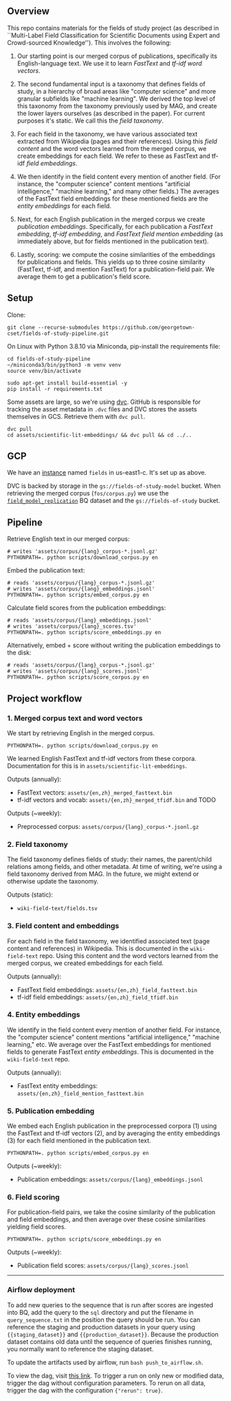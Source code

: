 ## Overview

This repo contains materials for the fields of study project (as described in ``Multi-Label Field Classification for Scientific Documents using Expert and
Crowd-sourced Knowledge''). This involves the following:

1. Our starting point is our merged corpus of publications, specifically its English-language text. We use it to learn _FastText_ and _tf-idf
   word vectors_.

2. The second fundamental input is a taxonomy that defines fields of study, in a hierarchy of broad areas like
   "computer science" and more granular subfields like "machine learning". We derived the top level of this taxonomy from the taxonomy previously used by MAG,
   and create the lower layers ourselves (as described in the paper). For
   current purposes it's static. We call this the _field taxonomy_.

4. For each field in the taxonomy, we have various associated text extracted from Wikipedia (pages and their references).
   Using this _field content_ and the word vectors learned from the merged corpus, we create embeddings for each
   field. We refer to these as FastText and tf-idf _field embeddings_.

5. We then identify in the field content every mention of another field. (For instance, the "computer science" content
   mentions "artificial intelligence," "machine learning," and many other fields.) The averages of the FastText field 
   embeddings for these mentioned fields are the _entity embeddings_ for each field.

6. Next, for each English publication in the merged corpus we create _publication embeddings_. Specifically, for each
   publication a _FastText embedding_, _tf-idf embedding_, and _FastText field mention embedding_ (as immediately above,
   but for fields mentioned in the publication text).

7. Lastly, scoring: we compute the cosine similarities of the embeddings for publications and fields. This yields up to
   three cosine similarity (FastText, tf-idf, and mention FastText) for a publication-field pair. We average them to get
   a publication's field score.

## Setup

Clone:

```shell
git clone --recurse-submodules https://github.com/georgetown-cset/fields-of-study-pipeline.git
```

On Linux with Python 3.8.10 via Miniconda, pip-install the requirements file:

```shell
cd fields-of-study-pipeline
~/miniconda3/bin/python3 -m venv venv
source venv/bin/activate

sudo apt-get install build-essential -y
pip install -r requirements.txt
```

Some assets are large, so we're using [dvc](https://dvc.org/doc/start). 
GitHub is responsible for tracking the asset metadata in `.dvc` files and DVC stores the assets themselves in GCS.
Retrieve them with `dvc pull`.

```shell
dvc pull
cd assets/scientific-lit-embeddings/ && dvc pull && cd ../..
```

## GCP

We have an [instance](https://console.cloud.google.com/compute/instancesDetail/zones/us-east1-c/instances/fields?project=gcp-cset-projects)
named `fields` in us-east1-c. It's set up as above.

DVC is backed by storage in the `gs://fields-of-study-model` bucket. 
When retrieving the merged corpus (`fos/corpus.py`) we use the 
[`field_model_replication`](https://console.cloud.google.com/bigquery?project=gcp-cset-projects&p=gcp-cset-projects&d=field_model_replication&page=dataset)
BQ dataset and the `gs://fields-of-study` bucket.

## Pipeline

Retrieve English text in our merged corpus:

```shell
# writes 'assets/corpus/{lang}_corpus-*.jsonl.gz'
PYTHONPATH=. python scripts/download_corpus.py en
```

Embed the publication text:

```shell
# reads 'assets/corpus/{lang}_corpus-*.jsonl.gz'
# writes 'assets/corpus/{lang}_embeddings.jsonl'
PYTHONPATH=. python scripts/embed_corpus.py en
```

Calculate field scores from the publication embeddings:

```shell
# reads 'assets/corpus/{lang}_embeddings.jsonl'
# writes 'assets/corpus/{lang}_scores.tsv'
PYTHONPATH=. python scripts/score_embeddings.py en
```

Alternatively, embed + score without writing the publication embeddings to the disk:

```shell
# reads 'assets/corpus/{lang}_corpus-*.jsonl.gz'
# writes 'assets/corpus/{lang}_scores.jsonl'
PYTHONPATH=. python scripts/score_corpus.py en
```

## Project workflow

### 1. Merged corpus text and word vectors

We start by retrieving English in the merged corpus.

```shell
PYTHONPATH=. python scripts/download_corpus.py en
```

We learned English FastText and tf-idf vectors from these corpora. Documentation for this is
in `assets/scientific-lit-embeddings`.

Outputs (annually):

- FastText vectors: `assets/{en,zh}_merged_fasttext.bin`
- tf-idf vectors and vocab: `assets/{en,zh}_merged_tfidf.bin` and TODO

Outputs (~weekly):

- Preprocessed corpus: `assets/corpus/{lang}_corpus-*.jsonl.gz`

### 2. Field taxonomy

The field taxonomy defines fields of study: their names, the parent/child relations among fields, and other metadata. At
time of writing, we're using a field taxonomy derived from MAG. In the future, we might extend or otherwise update the
taxonomy.

Outputs (static):

- `wiki-field-text/fields.tsv`

### 3. Field content and embeddings

For each field in the field taxonomy, we identified associated text (page content and references) in Wikipedia. This is
documented in the `wiki-field-text` repo. Using this content and the word vectors learned from the merged corpus, we
created embeddings for each field.

Outputs (annually):

- FastText field embeddings: `assets/{en,zh}_field_fasttext.bin`
- tf-idf field embeddings: `assets/{en,zh}_field_tfidf.bin`

### 4. Entity embeddings

We identify in the field content every mention of another field. For instance, the "computer science" content mentions 
"artificial intelligence," "machine learning," etc. We average over the FastText embeddings for mentioned fields to
generate FastText _entity embeddings_. This is documented in the `wiki-field-text` repo.

Outputs (annually):

- FastText entity embeddings: `assets/{en,zh}_field_mention_fasttext.bin`

### 5. Publication embedding

We embed each English publication in the preprocessed corpora (1) using the FastText and tf-idf vectors (2), and by
averaging the entity embeddings (3) for each field mentioned in the publication text.

```shell
PYTHONPATH=. python scripts/embed_corpus.py en
```

Outputs (~weekly):

- Publication embeddings: `assets/corpus/{lang}_embeddings.jsonl`

### 6. Field scoring

For publication-field pairs, we take the cosine similarity of the publication and field embeddings, and then average
over these cosine similarities yielding field scores.

```shell
PYTHONPATH=. python scripts/score_embeddings.py en
```

Outputs (~weekly):

- Publication field scores: `assets/corpus/{lang}_scores.jsonl`

---

### Airflow deployment

To add new queries to the sequence that is run after scores are ingested into BQ, add the query to the `sql` directory
and put the filename in `query_sequence.txt` in the position the query should be run. You can reference the
staging and production datasets in your query using `{{staging_dataset}}` and `{{production_dataset}}`. Because
the production dataset contains old data until the sequence of queries finishes running, you normally want to
reference the staging dataset.

To update the artifacts used by airflow, run `bash push_to_airflow.sh`.

To view the dag, visit [this link](https://sc8c690a9f43753bep-tp.appspot.com/graph?dag_id=new_fields_of_study). To
trigger a run on only new or modified data, trigger the dag without configuration parameters. To rerun on all data, 
trigger the dag with the configuration `{"rerun": true}`.
